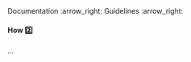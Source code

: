 <div id="path">Documentation :arrow_right: Guidelines :arrow_right:</div>

<div id="title">

#### How :two:

</div>

<div id="body">

...

</div>

<div id="extras">
</div>

</div>
